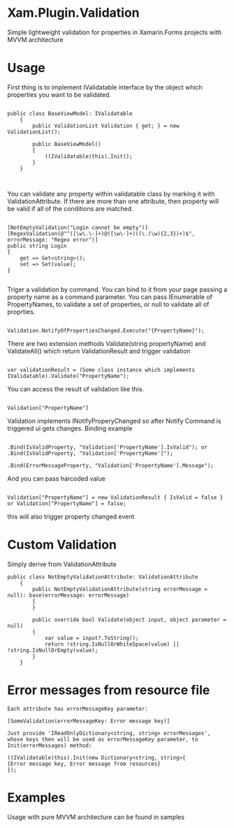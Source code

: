 # Xam.Plugin.Validation
Simple lightweight validation for properties in Xamarin.Forms projects with MVVM architecture
# Usage

First thing is to implement IValidatable interface by the object which properties you want to be validated.
```

public class BaseViewModel: IValidatable
    {
        public ValidationList Validation { get; } = new ValidationList();

        public BaseViewModel()
        {
            ((IValidatable)this).Init();
        }
    }
    
    
```
You can validate any property within validatable class by marking it with ValidationAttribute.
If there are more than one attribute, then property will be valid if all of the conditions are matched.

```

[NotEmptyValidation("Login cannot be empty")]
[RegexValidation(@"^([\w\.\-]+)@([\w\-]+)((\.(\w){2,3})+)$", errorMessage: "Regex error")]
public string Login
{
    get => Get<string>();
    set => Set(value);
}
        
```

Triger a validation by command. You can bind to it from your page passing a property name as a command parameter.
You can pass IEnumerable of PropertyNames, to validate a set of properties, or null to validate all of proprties.

```

Validation.NotifyOfPropertiesChanged.Execute("{PropertyName}");

```
There are two extension methods Validate(string propertyName) and ValidateAll() which return ValidationResult and trigger validation

```

var validationResult = (Some class instance which implements IValidatable).Validate("PropertyName");

```

You can access the result of validation like this.

```

Validation["PropertyName"]

```

Validation implements INotifyProperyChanged so after Notify Command is triggered ui gets changes.
Binding example

```

.Bind(IsValidProperty, "Validation['PropertyName'].IsValid"); or .Bind(IsValidProperty, "Validation['PropertyName']");

.Bind(ErrorMessageProperty, "Validation['PropertyName'].Message");

```

And you can pass harcoded value

```

Validation["PropertyName"] = new ValidationResult { IsValid = false } or Validation["PropertyName"] = false;

```

this will also trigger property changed event

# Custom Validation

Simply derive from ValidationAttribute

```
public class NotEmptyValidationAttribute: ValidationAttribute
    {
        public NotEmptyValidationAttribute(string errorMessage = null): base(errorMessage: errorMessage)
        {
        }
        
        public override bool Validate(object input, object parameter = null)
        {
            var value = input?.ToString();
            return !string.IsNullOrWhiteSpace(value) || !string.IsNullOrEmpty(value);
        }
    }

```

# Error messages from resource file

```
Each attribute has errorMessageKey parameter:

[SomeValidation(errorMessageKey: Error message key)]

Just provide 'IReadOnlyDictionary<string, string> errorMessages', whose keys then will be used as errorMessageKey parameter, to Init(errorMessages) method:

((IValidatable)this).Init(new Dictionary<string, string>{
{Error message key, Error message from resources}
});

```

# Examples

Usage with pure MVVM architecture can be found in samples
